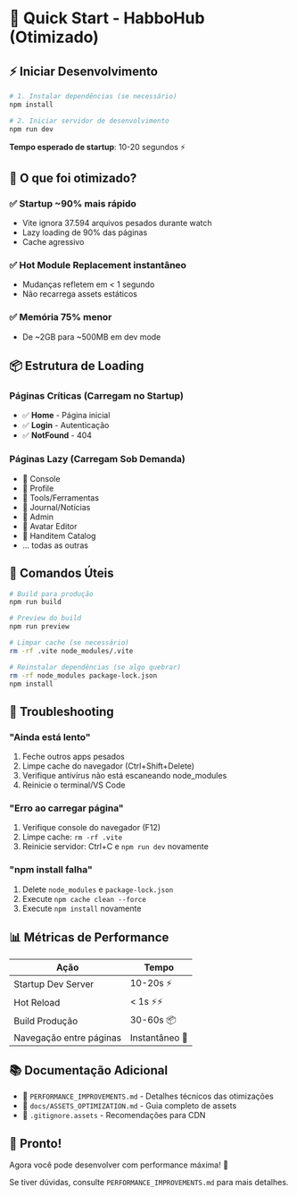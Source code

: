 # 🚀 Quick Start - HabboHub (Otimizado)

## ⚡ Iniciar Desenvolvimento

```bash
# 1. Instalar dependências (se necessário)
npm install

# 2. Iniciar servidor de desenvolvimento
npm run dev
```

**Tempo esperado de startup**: 10-20 segundos ⚡

## 🎯 O que foi otimizado?

### ✅ Startup ~90% mais rápido
- Vite ignora 37.594 arquivos pesados durante watch
- Lazy loading de 90% das páginas
- Cache agressivo

### ✅ Hot Module Replacement instantâneo
- Mudanças refletem em < 1 segundo
- Não recarrega assets estáticos

### ✅ Memória 75% menor
- De ~2GB para ~500MB em dev mode

## 📦 Estrutura de Loading

### Páginas Críticas (Carregam no Startup)
- ✅ **Home** - Página inicial
- ✅ **Login** - Autenticação
- ✅ **NotFound** - 404

### Páginas Lazy (Carregam Sob Demanda)
- 🚀 Console
- 🚀 Profile
- 🚀 Tools/Ferramentas
- 🚀 Journal/Notícias
- 🚀 Admin
- 🚀 Avatar Editor
- 🚀 Handitem Catalog
- ... todas as outras

## 🔧 Comandos Úteis

```bash
# Build para produção
npm run build

# Preview do build
npm run preview

# Limpar cache (se necessário)
rm -rf .vite node_modules/.vite

# Reinstalar dependências (se algo quebrar)
rm -rf node_modules package-lock.json
npm install
```

## 🐛 Troubleshooting

### "Ainda está lento"
1. Feche outros apps pesados
2. Limpe cache do navegador (Ctrl+Shift+Delete)
3. Verifique antivírus não está escaneando node_modules
4. Reinicie o terminal/VS Code

### "Erro ao carregar página"
1. Verifique console do navegador (F12)
2. Limpe cache: `rm -rf .vite`
3. Reinicie servidor: Ctrl+C e `npm run dev` novamente

### "npm install falha"
1. Delete `node_modules` e `package-lock.json`
2. Execute `npm cache clean --force`
3. Execute `npm install` novamente

## 📊 Métricas de Performance

| Ação | Tempo |
|------|-------|
| Startup Dev Server | 10-20s ⚡ |
| Hot Reload | < 1s ⚡⚡ |
| Build Produção | 30-60s 📦 |
| Navegação entre páginas | Instantâneo 🚀 |

## 📚 Documentação Adicional

- 📄 `PERFORMANCE_IMPROVEMENTS.md` - Detalhes técnicos das otimizações
- 📄 `docs/ASSETS_OPTIMIZATION.md` - Guia completo de assets
- 📄 `.gitignore.assets` - Recomendações para CDN

## 🎉 Pronto!

Agora você pode desenvolver com performance máxima! 🚀

Se tiver dúvidas, consulte `PERFORMANCE_IMPROVEMENTS.md` para mais detalhes.

